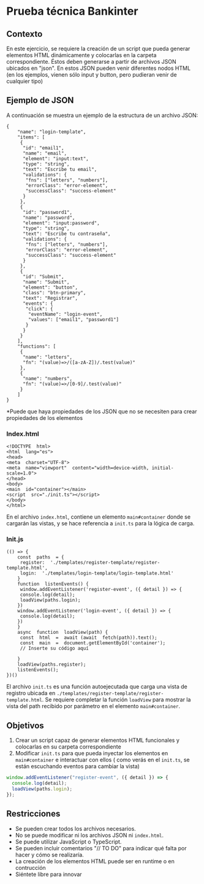 # Prueba técnica Bankinter

## Contexto

En este ejercicio, se requiere la creación de un script que pueda generar elementos HTML dinámicamente y colocarlas en la carpeta correspondiente. Éstos deben generarse a partir de archivos JSON ubicados en "json". En estos JSON pueden venir diferentes nodos HTML (en los ejemplos, vienen sólo input y button, pero pudieran venir de cualquier tipo)

## Ejemplo de JSON

A continuación se muestra un ejemplo de la estructura de un archivo JSON:

    {
        "name": "login-template",
        "items": [
         {
          "id": "email1",
          "name": "email",
          "element": "input:text",
          "type": "string",
          "text": "Escribe tu email",
          "validations": {
           "fns": ["letters", "numbers"],
           "errorClass": "error-element",
           "successClass": "success-element"
          }
         },
         {
          "id": "password1",
          "name": "password",
          "element": "input:password",
          "type": "string",
          "text": "Escribe tu contraseña",
          "validations": {
           "fns": ["letters", "numbers"],
           "errorClass": "error-element",
           "successClass": "success-element"
          }
         },
         {
          "id": "Submit",
          "name": "Submit",
          "element": "button",
          "class": "btn-primary",
          "text": "Registrar",
          "events": {
           "click": {
            "eventName": "login-event",
            "values": ["email1", "password1"]
           }
          }
         }
        ],
        "functions": [
         {
          "name": "letters",
          "fn": "(value)=>/([a-zA-Z])/.test(value)"
         },
         {
          "name": "numbers",
          "fn": "(value)=>/[0-9]/.test(value)"
         }
        ]
    }

\*Puede que haya propiedades de los JSON que no se necesiten para crear propiedades de los elementos

### Index.html

    <!DOCTYPE  html>
    <html  lang="es">
    <head>
    <meta  charset="UTF-8">
    <meta  name="viewport"  content="width=device-width, initial-scale=1.0">
    </head>
    <body>
    <main  id="container"></main>
    <script  src="./init.ts"></script>
    </body>
    </html>

En el archivo `index.html`, contiene un elemento `main#container` donde se cargarán las vistas, y se hace referencia a `init.ts` para la lógica de carga.

### Init.js

    (() => {
        const  paths  = {
         register:  './templates/register-template/register-template.html',
         login:  './templates/login-template/login-template.html'
        }
        function  listenEvents() {
         window.addEventListener('register-event', ({ detail }) => {
         console.log(detail);
         loadView(paths.login);
        })
        window.addEventListener('login-event', ({ detail }) => {
         console.log(detail);
        })
        }
        async  function  loadView(path) {
         const  html  =  await (await  fetch(path)).text();
         const  main  =  document.getElementById('container');
         // Inserte su código aquí

        }
        loadView(paths.register);
        listenEvents();
    })()

El archivo `init.ts` es una función autoejecutada que carga una vista de registro ubicada en `./templates/register-template/register-template.html`. Se requiere completar la función `loadView` para mostrar la vista del path recibido por parámetro en el elemento `main#container`.

## Objetivos

1. Crear un script capaz de generar elementos HTML funcionales y colocarlas en su carpeta correspondiente
2. Modificar `init.ts` para que pueda inyectar los elementos en `main#container` e interactuar con ellos ( como verás en el `init.ts`, se están escuchando eventos para cambiar la vista)

```javascript
window.addEventListener("register-event", ({ detail }) => {
  console.log(detail);
  loadView(paths.login);
});
```

## Restricciones

- Se pueden crear todos los archivos necesarios.
- No se puede modificar ni los archivos JSON ni `index.html`.
- Se puede utilizar JavaScript o TypeScript.
- Se pueden incluir comentarios "// TO DO" para indicar qué falta por hacer y cómo se realizaría.
- La creación de los elementos HTML puede ser en runtime o en contrucción
- Siéntete libre para innovar
